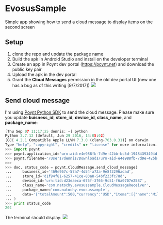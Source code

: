 # EvosusSample
Simple app showing how to send a cloud message to display items on the second screen

## Setup
1. clone the repo and update the package name
2. Build the apk in Android Studio and install on the developer terminal
3. Create an app in Poynt dev portal (https://poynt.net) and download the public key pair
4. Upload the apk in the dev portal
5. Grant the **Cloud Messages** permission in the old dev portal UI (new one has a bug as of this writing [9/7/2017]) 
![](http://www.natochy.com/work/poynt/images/securitysettings.png)


## Send cloud message
I'm using [Poynt Python SDK](https://github.com/poynt/poynt-python) to send the cloud message. Please make sure you update **buisness_id**, **store_id**, **device_id**, **class_name**, and **package_name**: 

~~~python
[Thu Sep 07 11:17:25 dennis: ~] python
Python 2.7.12 (default, Jun 29 2016, 14:05:02) 
[GCC 4.2.1 Compatible Apple LLVM 7.3.0 (clang-703.0.31)] on darwin
Type "help", "copyright", "credits" or "license" for more information.
>>> import poynt
>>> poynt.application_id='urn:aid:e4e988fb-7d9e-42bb-bc5d-19484393494d'
>>> poynt.filename='/Users/dennis/Downloads/urn-aid-e4e988fb-7d9e-42bb-bc5d-19484393494d_publicprivatekey.pem'
>>> 
>>> doc, status_code = poynt.CloudMessage.send_cloud_message(
...     business_id='469e957c-57a7-4d54-a72a-9e8f3296adad',
...     store_id='d1f94f81-6257-41ce-83a8-54bf233fc78d',
...     device_id='urn:tid:d23eaeca-675f-3766-9c51-f6a0707e2587',
...     class_name='com.natochy.evosussample.CloudMessageReceiver',
...     package_name='com.natochy.evosussample',
...     data='{"totalAmount":500,"currency":"USD","items":[{"name":"Milk tea","quantity":1,"status":"ORDERED","tax":0,"unitOfMeasure":"EACH","unitPrice":100}]}'
... )
>>> print status_code
202
~~~

The terminal should display:
![](http://www.natochy.com/work/poynt/images/showItems.png)
